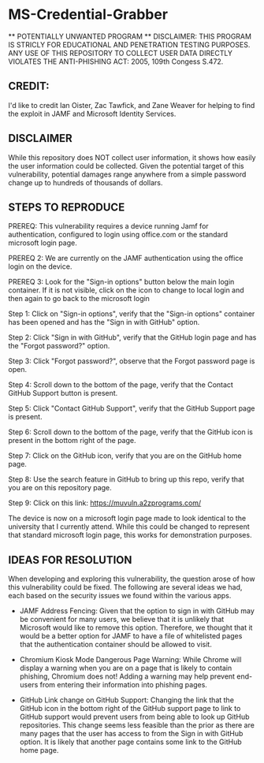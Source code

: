 # MS-Credential-Grabber
** POTENTIALLY UNWANTED PROGRAM **
DISCLAIMER: 
THIS PROGRAM IS STRICLY FOR EDUCATIONAL AND PENETRATION TESTING PURPOSES. ANY USE OF THIS REPOSITORY TO COLLECT USER DATA DIRECTLY VIOLATES THE ANTI-PHISHING ACT: 2005, 109th Congess S.472. 

## CREDIT: ##
I'd like to credit Ian Oister, Zac Tawfick, and Zane Weaver for helping to find the exploit in JAMF and Microsoft Identity Services.

## DISCLAIMER ##
While this repository does NOT collect user information, it shows how easily the user information could be collected.
Given the potential target of this vulnerability, potential damages range anywhere from a simple password change up to hundreds of thousands of dollars.

## STEPS TO REPRODUCE ##
PREREQ: This vulnerability requires a device running Jamf for authentication, configured to login using office.com or the standard microsoft login page.

PREREQ 2: We are currently on the JAMF authentication using the office login on the device.

PREREQ 3: Look for the "Sign-in options" button below the main login container. If it is not visible, click on the icon to change to local login and then again to go back to the microsoft login

Step 1: Click on "Sign-in options", verify that the "Sign-in options" container has been opened and has the "Sign in with GitHub" option.

Step 2: Click "Sign in with GitHub", verify that the GitHub login page and has the "Forgot password?" option.

Step 3: Click "Forgot password?", observe that the Forgot password page is open.

Step 4: Scroll down to the bottom of the page, verify that the Contact GitHub Support button is present.

Step 5: Click "Contact GitHub Support", verify that the GitHub Support page is present.

Step 6: Scroll down to the bottom of the page, verify that the GitHub icon is present in the bottom right of the page.

Step 7: Click on the GitHub icon, verify that you are on the GitHub home page.

Step 8: Use the search feature in GitHub to bring up this repo, verify that you are on this repository page.

Step 9: Click on this link: https://muvuln.a2zprograms.com/

The device is now on a microsoft login page made to look identical to the university that I currently attend. While this could be changed to represent that standard microsoft login page, this works for demonstration purposes.

## IDEAS FOR RESOLUTION ##
When developing and exploring this vulnerability, the question arose of how this vulnerability could be fixed. The following are several ideas we had, each based on the security issues we found within the various apps.

- JAMF Address Fencing: Given that the option to sign in with GitHub may be convenient for many users, we believe that it is unlikely that Microsoft would like to remove this option. Therefore, we thought that it would be a better option for JAMF to have a file of whitelisted pages that the authentication container should be allowed to visit.

- Chromium Kiosk Mode Dangerous Page Warning: While Chrome will display a warning when you are on a page that is likely to contain phishing, Chromium does not! Adding a warning may help prevent end-users from entering their information into phishing pages.

- GitHub Link change on GitHub Support: Changing the link that the GitHub icon in the bottom right of the GitHub support page to link to GitHub support would prevent users from being able to look up GitHub repositories. This change seems less feasible than the prior as there are many pages that the user has access to from the Sign in with GitHub option. It is likely that another page contains some link to the GitHub home page.
